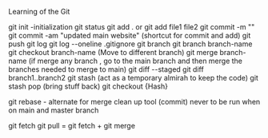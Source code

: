 Learning of the Git

git init -initialization
git status
git add .    or git add file1 file2
git commit -m ""
git commit -am "updated main website" (shortcut  for commit and add)
git push 
git log
git log --oneline
.gitignore
git branch
git branch branch-name
git checkout branch-name (Move to different branch)
git merge branch-name (if merge any branch , go to the main branch and then merge the branches needed to merge to main)
git diff --staged
git diff branch1..branch2
git stash (act as a temporary almirah to keep the code)
git stash pop (bring stuff back)
git checkout {Hash}

git rebase - 
    alternate for merge
    clean up tool (commit)
    never to be run when on main and master branch


git fetch
git pull = git fetch + git merge


